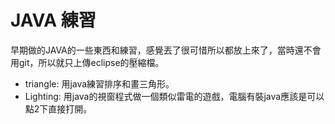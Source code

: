 JAVA 練習
===
早期做的JAVA的一些東西和練習，感覺丟了很可惜所以都放上來了，當時還不會用git，所以就只上傳eclipse的壓縮檔。  
- triangle: 用java練習排序和畫三角形。
- Lighting: 用java的視窗程式做一個類似雷電的遊戲，電腦有裝java應該是可以點2下直接打開。

